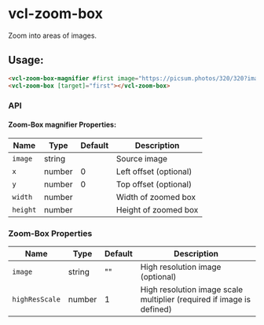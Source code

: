 # vcl-zoom-box

Zoom into areas of images.

## Usage:

 ```html
<vcl-zoom-box-magnifier #first image="https://picsum.photos/320/320?image=434" [x]="30" [y]="60" [width]="120" [height]="190"></vcl-zoom-box-magnifier>
<vcl-zoom-box [target]="first"></vcl-zoom-box>
```

### API 

#### Zoom-Box magnifier Properties:

| Name                | Type        | Default            | Description
| ------------        | ----------- | ------------------ |--------------
| `image`             | string      |                    | Source image
| `x`                 | number      | 0                  | Left offset (optional)
| `y`                 | number      | 0                  | Top offset (optional)
| `width`             | number      |                    | Width of zoomed box
| `height`            | number      |                    | Height of zoomed box

### Zoom-Box Properties

| Name                | Type        | Default            | Description
| ------------        | ----------- | ------------------ |--------------
| `image`             | string      | ""                 | High resolution image (optional)
| `highResScale`      | number      | 1                  | High resolution image scale multiplier (required if image is defined)
